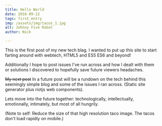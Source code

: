 ```yaml
---
title: Hello World
date: 2016-09-22
tags: first_entry
img: /assets/img/tacos_1.jpg
alt: Johnny Five Robot
author: Nick

---
```


This is the first post of my new tech blag.   I wanted to put up this site to start farting around with webtech, HTML5 and ES5 ES6 and beyond!

Additionally I hope  to  post issues I've run across and  how I dealt with them or solutions I discovered to hopefully save future viewers headaches.

<p> <s>My next post</s> In a future post will be a rundown on the tech behind this seemingly simple blog and some of the issues I ran across.  (Static site generator plus riotjs web components).</p>


Lets move into the future together: technologically, intellectually, emotionally, intimately, but most of all hungrily.

(Note to self: Reduce the size of that high resolution taco image. The tacos don't load rapidly on mobile.)